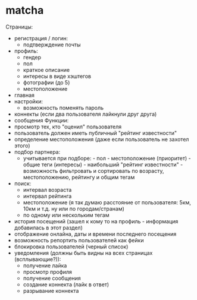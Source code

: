 # matcha
Страницы:
  - регистрация / логин:
      - подтверждение почты
  - профиль:
      - гендер
      - пол
      - краткое описание
      - интересы в виде хэштегов
      - фотографии (до 5)
      - местоположение
  - главная
  - настройки:
      - возможность поменять пароль
  - коннекты (если два пользователя лайкнули друг друга)
  - сообщения
Функции:
  - просмотр тех, кто "оценил" пользователя
  - пользователь должен иметь публичный "рейтинг известности"
  - определение местоположения (даже если пользователь не захотел этого)
  - подбор партнера:
    - учитывается при подборе:
          - пол
          - местоположение (приоритет)
          - общие теги (интересы)
          - наибольший "рейтинг известности"
          - возможность фильтровать и сортировать по возрасту, местоположению, рейтингу и общим тегам
  - поиск:
      - интервал возраста
      - интервал рейтинга
      - местоположение (я так думаю расстояние от пользователя: 5км, 10км и т.д. ну или по городам/странам)
      - по одному или нескольким тегам
  - история посещений (зашел к кому то на профиль - информация добавилась в этот раздел)
  - отображение онлайна, даты и времени последнего посещения
  - возможность репортить пользователей как фейки
  - блокировка пользователей (черный список)
  - уведомления (должны быть видны на всех страницах (всплывающие?)):
      - получение лайка
      - просмотр профиля
      - получение сообщения
      - создание коннекта (лайк в ответ)
      - разрывание коннекта
